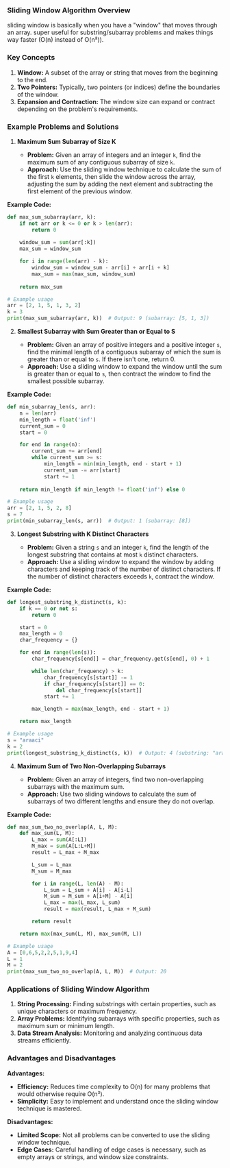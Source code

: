 ### Sliding Window Algorithm Overview

sliding window is basically when you have a "window" that moves through an array. super useful for substring/subarray problems and makes things way faster (O(n) instead of O(n²)).

### Key Concepts

1. **Window:** A subset of the array or string that moves from the beginning to the end.
2. **Two Pointers:** Typically, two pointers (or indices) define the boundaries of the window.
3. **Expansion and Contraction:** The window size can expand or contract depending on the problem's requirements.

### Example Problems and Solutions

1. **Maximum Sum Subarray of Size K**

   - **Problem:** Given an array of integers and an integer `k`, find the maximum sum of any contiguous subarray of size `k`.
   - **Approach:** Use the sliding window technique to calculate the sum of the first `k` elements, then slide the window across the array, adjusting the sum by adding the next element and subtracting the first element of the previous window.

**Example Code:**
```python
def max_sum_subarray(arr, k):
    if not arr or k <= 0 or k > len(arr):
        return 0
    
    window_sum = sum(arr[:k])
    max_sum = window_sum

    for i in range(len(arr) - k):
        window_sum = window_sum - arr[i] + arr[i + k]
        max_sum = max(max_sum, window_sum)
    
    return max_sum

# Example usage
arr = [2, 1, 5, 1, 3, 2]
k = 3
print(max_sum_subarray(arr, k))  # Output: 9 (subarray: [5, 1, 3])
```

2. **Smallest Subarray with Sum Greater than or Equal to S**

   - **Problem:** Given an array of positive integers and a positive integer `s`, find the minimal length of a contiguous subarray of which the sum is greater than or equal to `s`. If there isn't one, return 0.
   - **Approach:** Use a sliding window to expand the window until the sum is greater than or equal to `s`, then contract the window to find the smallest possible subarray.

**Example Code:**
```python
def min_subarray_len(s, arr):
    n = len(arr)
    min_length = float('inf')
    current_sum = 0
    start = 0

    for end in range(n):
        current_sum += arr[end]
        while current_sum >= s:
            min_length = min(min_length, end - start + 1)
            current_sum -= arr[start]
            start += 1
    
    return min_length if min_length != float('inf') else 0

# Example usage
arr = [2, 1, 5, 2, 8]
s = 7
print(min_subarray_len(s, arr))  # Output: 1 (subarray: [8])
```

3. **Longest Substring with K Distinct Characters**

   - **Problem:** Given a string `s` and an integer `k`, find the length of the longest substring that contains at most `k` distinct characters.
   - **Approach:** Use a sliding window to expand the window by adding characters and keeping track of the number of distinct characters. If the number of distinct characters exceeds `k`, contract the window.

**Example Code:**
```python
def longest_substring_k_distinct(s, k):
    if k == 0 or not s:
        return 0

    start = 0
    max_length = 0
    char_frequency = {}

    for end in range(len(s)):
        char_frequency[s[end]] = char_frequency.get(s[end], 0) + 1

        while len(char_frequency) > k:
            char_frequency[s[start]] -= 1
            if char_frequency[s[start]] == 0:
                del char_frequency[s[start]]
            start += 1

        max_length = max(max_length, end - start + 1)

    return max_length

# Example usage
s = "araaci"
k = 2
print(longest_substring_k_distinct(s, k))  # Output: 4 (substring: "araa")
```

4. **Maximum Sum of Two Non-Overlapping Subarrays**

   - **Problem:** Given an array of integers, find two non-overlapping subarrays with the maximum sum.
   - **Approach:** Use two sliding windows to calculate the sum of subarrays of two different lengths and ensure they do not overlap.

**Example Code:**
```python
def max_sum_two_no_overlap(A, L, M):
    def max_sum(L, M):
        L_max = sum(A[:L])
        M_max = sum(A[L:L+M])
        result = L_max + M_max

        L_sum = L_max
        M_sum = M_max

        for i in range(L, len(A) - M):
            L_sum = L_sum + A[i] - A[i-L]
            M_sum = M_sum + A[i+M] - A[i]
            L_max = max(L_max, L_sum)
            result = max(result, L_max + M_sum)

        return result

    return max(max_sum(L, M), max_sum(M, L))

# Example usage
A = [0,6,5,2,2,5,1,9,4]
L = 1
M = 2
print(max_sum_two_no_overlap(A, L, M))  # Output: 20
```

### Applications of Sliding Window Algorithm

1. **String Processing:** Finding substrings with certain properties, such as unique characters or maximum frequency.
2. **Array Problems:** Identifying subarrays with specific properties, such as maximum sum or minimum length.
3. **Data Stream Analysis:** Monitoring and analyzing continuous data streams efficiently.

### Advantages and Disadvantages

**Advantages:**
- **Efficiency:** Reduces time complexity to O(n) for many problems that would otherwise require O(n²).
- **Simplicity:** Easy to implement and understand once the sliding window technique is mastered.

**Disadvantages:**
- **Limited Scope:** Not all problems can be converted to use the sliding window technique.
- **Edge Cases:** Careful handling of edge cases is necessary, such as empty arrays or strings, and window size constraints.
